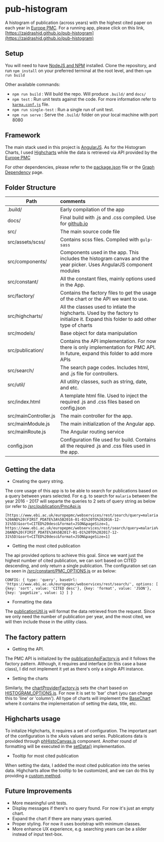 # pub-histogram
A histogram of publication (across years) with the highest cited paper on each year in [Europe PMC](https://europepmc.org/RestfulWebService). For a running app, please click on this link, [https://zaidrashid.github.io/pub-histogram](https://zaidrashid.github.io/pub-histogram)

Setup
-----
You will need to have [NodeJS and NPM](https://nodejs.org/en/) installed. Clone the repository, and run `npm install` on your preferred terminal at the root level, and then `npm run build`

Other available commands:

* `npm run build` : Will build the repo. Will produce `.build/` and `docs/`
* `npm test` : Run unit tests against the code. For more information refer to [`karma.conf.js`](https://github.com/zaidrashid/pub-histogram/blob/master/karma.conf.js) file.
* `npm run single-test` : Run a single run of unit test. 
* `npm run serve` : Serve the `.build/` folder on your local machine with port 8080

Framework
--------

The main stack used in this project is [AngularJS](https://angularjs.org/). As for the Histogram Charts, I used [Highcharts](https://www.highcharts.com/demo/column-basic) while the data is retrieved via API provided by the [Europe PMC](https://europepmc.org/RestfulWebService)

For other dependencies, please refer to the [package.json](https://github.com/zaidrashid/pub-histogram/blob/master/package.json) file or the [Graph Dependency](https://github.com/zaidrashid/pub-histogram/network/dependencies) page.

Folder Structure
----------------
| Path        | comments           |
| ------------|:-------------|
| .build/      | Early compilation of the app |
| docs/      | Final build with .js and .css compiled. Use for [github.io](https://zaidrashid.github.io/pub-histogram)     |
| src/ | The main source code file     |
| src/assets/scss/| Contains scss files. Compiled with `gulp-sass`|
| src/components/| Components used in the app. This includes the histogram canvas and the year picker. Uses AngularJS component modules|
| src/constant/| All the constant files, mainly options used in the App. |
| src/factory/| Contains the factory files to get the usage of the chart or the API we want to use. |
|src/highcharts/| All the classes used to intiate the highcharts. Used by the factory to initialize it. Expand this folder to add other type of charts|
|src/models/| Base object for data manipulation |
|src/publication/| Contains the API implementation. For now there is only implementation for PMC API. In future, expand this folder to add more APIs|
| src/search/ | The search page codes. Includes html, and .js file for controllers. |
| src/util/| All utility classes, such as string, date, and etc. |
| src/index.html| A template html file. Used to inject the required .js and .css files based on config.json|
| src/mainController.js| The main controller for the app. |
| src/mainModule.js | The main initialization of the Angular app. |
| src/mainRoute.js | The Angular routing service |
| config.json| Configuration file used for build. Contains all the required .js and .css files used in the app. |

Getting the data
----------------

* Creating the query string.

The core usage of this app is to be able to search for publications based on a query between years selected. For e.g. to search for `malaria` between the year 2016 - 2017 will separte the queries to 2 sets of query string as below (or refer to [/src/publication/PmcApi.js](https://github.com/zaidrashid/pub-histogram/blob/master/src/publication/PmcApi.js)

`[https://www.ebi.ac.uk/europepmc/webservices/rest/search/query=malaria%20AND%20(FIRST_PDATE%3A%5B2016-01-01%20TO%202016-12-31%5D)&sort=CITED%20desc&format=JSON&pageSize=1,
https://www.ebi.ac.uk/europepmc/webservices/rest/search/query=malaria%20AND%20(FIRST_PDATE%3A%5B2017-01-01%20TO%202017-12-31%5D)&sort=CITED%20desc&format=JSON&pageSize=1]
`

* Getting the most cited publication

The api provided options to achieve this goal. Since we want just the highest number of cited publication, we can sort based on CITED descending, and only return a single publication. The configuration set can be seen in [/src/constant/PMC_OPTIONS.js](https://github.com/zaidrashid/pub-histogram/blob/master/src/constant/PMC_API_OPTIONS.js) or as below:

`
CONFIG: {
            type: 'query',
            baseUrl: 'https://www.ebi.ac.uk/europepmc/webservices/rest/search/',
            options: [
                {key: 'sort', value: 'CITED desc'},
                {key: 'format', value: 'JSON'},
                {key: 'pageSize', value: 1}
            ]
        }
`

* Formatting the data

The [publicationUtil.js](https://github.com/zaidrashid/pub-histogram/blob/master/src/util/publicationUtil.js) will format the data retrieved from the request. Since we only need the number of publication per year, and the most cited, we will then include those in the utility class.

The factory pattern
-----------------

* Getting the API. 

The PMC API is initialized by the [publicationApiFactory.js](https://github.com/zaidrashid/pub-histogram/blob/master/src/factory/publicationApiFactory.js) and it follows the factory pattern. Although, it requires and interface (in this case a base class), I did not implement it yet as there's only a single API instance. 

* Setting the charts

Similarly, the [chartProviderFactory.js](https://github.com/zaidrashid/pub-histogram/blob/master/src/factory/chartProviderFactory.js) sets the chart based on [HISTOGRAM_OPTIONS.js](https://github.com/zaidrashid/pub-histogram/blob/master/src/constant/HISTOGRAM_OPTIONS.js). For now it is set to 'bar' chart (you can change this to 'line' or 'column'). All type of charts will implement the [BaseChart](https://github.com/zaidrashid/pub-histogram/blob/master/src/highcharts/BaseChart.js) where it contains the implementation of setting the data, title, etc. 


Highcharts usage
---------------

To initalize Highcharts, it requires a set of configuration. The important part of the configuration is the xAxis values and series. Publications data is provided through [phHistoCanvas.js](https://github.com/zaidrashid/pub-histogram/blob/master/src/components/phHistoCanvas.js) component. Another round of formatting will be executed in the [setData()](https://github.com/zaidrashid/pub-histogram/blob/master/src/highcharts/BaseChart.js#L75) implementation.

* Tooltip for most cited publication

When setting the data, I added the most cited publication into the series data. Highcharts allow the tooltip to be customized, and we can do this by providing a [custom method](https://github.com/zaidrashid/pub-histogram/blob/master/src/highcharts/BaseChart.js#L20). 

Future Improvements
------------------

* More meaningful unit tests.
* Display messages if there's no query found. For now it's just an empty chart. 
* Expand the chart if there are many years queried. 
* Proper styling. For now it uses bootstrap with minimum classes. 
* More enhance UX experience, e.g. searching years can be a slider instead of input text-box. 
